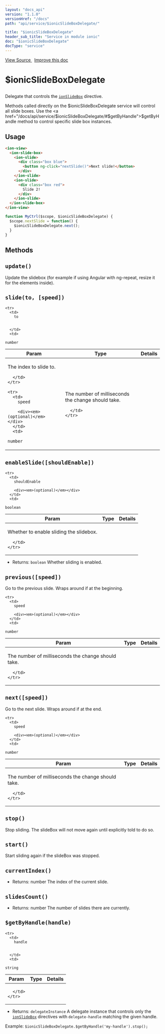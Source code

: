 ```yaml
---
layout: "docs_api"
version: "1.1.0"
versionHref: "/docs"
path: "api/service/$ionicSlideBoxDelegate/"

title: "$ionicSlideBoxDelegate"
header_sub_title: "Service in module ionic"
doc: "$ionicSlideBoxDelegate"
docType: "service"
---
```


<div class="improve-docs">
  <a href='https://github.com/driftyco/ionic-v1/blob/master/js/angular/service/slideBoxDelegate.js#L1'>
    View Source
  </a>
  &nbsp;
  <a href='http://github.com/driftyco/ionic/edit/master/js/angular/service/slideBoxDelegate.js#L1'>
    Improve this doc
  </a>
</div>




<h1 class="api-title">

  $ionicSlideBoxDelegate



</h1>





Delegate that controls the <a href="/docs/api/directive/ionSlideBox/"><code>ionSlideBox</code></a> directive.

Methods called directly on the $ionicSlideBoxDelegate service will control all slide boxes.  Use the <a href="/docs/api/service/$ionicSlideBoxDelegate/#$getByHandle">$getByHandle</a>
method to control specific slide box instances.









## Usage
```html
<ion-view>
  <ion-slide-box>
    <ion-slide>
      <div class="box blue">
        <button ng-click="nextSlide()">Next slide!</button>
      </div>
    </ion-slide>
    <ion-slide>
      <div class="box red">
        Slide 2!
      </div>
    </ion-slide>
  </ion-slide-box>
</ion-view>
```
```js
function MyCtrl($scope, $ionicSlideBoxDelegate) {
  $scope.nextSlide = function() {
    $ionicSlideBoxDelegate.next();
  }
}
```


  

  
## Methods

<div id="update"></div>
<h2>
  <code>update()</code>

</h2>

Update the slidebox (for example if using Angular with ng-repeat,
resize it for the elements inside).









<div id="slide"></div>
<h2>
  <code>slide(to, [speed])</code>

</h2>





<table class="table" style="margin:0;">
  <thead>
    <tr>
      <th>Param</th>
      <th>Type</th>
      <th>Details</th>
    </tr>
  </thead>
  <tbody>
    
    <tr>
      <td>
        to
        
        
      </td>
      <td>
        
  <code>number</code>
      </td>
      <td>
        <p>The index to slide to.</p>

        
      </td>
    </tr>
    
    <tr>
      <td>
        speed
        
        <div><em>(optional)</em></div>
      </td>
      <td>
        
  <code>number</code>
      </td>
      <td>
        <p>The number of milliseconds the change should take.</p>

        
      </td>
    </tr>
    
  </tbody>
</table>









<div id="enableSlide"></div>
<h2>
  <code>enableSlide([shouldEnable])</code>

</h2>





<table class="table" style="margin:0;">
  <thead>
    <tr>
      <th>Param</th>
      <th>Type</th>
      <th>Details</th>
    </tr>
  </thead>
  <tbody>
    
    <tr>
      <td>
        shouldEnable
        
        <div><em>(optional)</em></div>
      </td>
      <td>
        
  <code>boolean</code>
      </td>
      <td>
        <p>Whether to enable sliding the slidebox.</p>

        
      </td>
    </tr>
    
  </tbody>
</table>






* Returns: 
  <code>boolean</code> Whether sliding is enabled.




<div id="previous"></div>
<h2>
  <code>previous([speed])</code>

</h2>

Go to the previous slide. Wraps around if at the beginning.



<table class="table" style="margin:0;">
  <thead>
    <tr>
      <th>Param</th>
      <th>Type</th>
      <th>Details</th>
    </tr>
  </thead>
  <tbody>
    
    <tr>
      <td>
        speed
        
        <div><em>(optional)</em></div>
      </td>
      <td>
        
  <code>number</code>
      </td>
      <td>
        <p>The number of milliseconds the change should take.</p>

        
      </td>
    </tr>
    
  </tbody>
</table>









<div id="next"></div>
<h2>
  <code>next([speed])</code>

</h2>

Go to the next slide. Wraps around if at the end.



<table class="table" style="margin:0;">
  <thead>
    <tr>
      <th>Param</th>
      <th>Type</th>
      <th>Details</th>
    </tr>
  </thead>
  <tbody>
    
    <tr>
      <td>
        speed
        
        <div><em>(optional)</em></div>
      </td>
      <td>
        
  <code>number</code>
      </td>
      <td>
        <p>The number of milliseconds the change should take.</p>

        
      </td>
    </tr>
    
  </tbody>
</table>









<div id="stop"></div>
<h2>
  <code>stop()</code>

</h2>

Stop sliding. The slideBox will not move again until
explicitly told to do so.









<div id="start"></div>
<h2>
  <code>start()</code>

</h2>

Start sliding again if the slideBox was stopped.









<div id="currentIndex"></div>
<h2>
  <code>currentIndex()</code>

</h2>








* Returns: 
   number The index of the current slide.




<div id="slidesCount"></div>
<h2>
  <code>slidesCount()</code>

</h2>








* Returns: 
   number The number of slides there are currently.




<div id="$getByHandle"></div>
<h2>
  <code>$getByHandle(handle)</code>

</h2>





<table class="table" style="margin:0;">
  <thead>
    <tr>
      <th>Param</th>
      <th>Type</th>
      <th>Details</th>
    </tr>
  </thead>
  <tbody>
    
    <tr>
      <td>
        handle
        
        
      </td>
      <td>
        
  <code>string</code>
      </td>
      <td>
        
        
      </td>
    </tr>
    
  </tbody>
</table>






* Returns: 
   `delegateInstance` A delegate instance that controls only the
<a href="/docs/api/directive/ionSlideBox/"><code>ionSlideBox</code></a> directives with `delegate-handle` matching
the given handle.

Example: `$ionicSlideBoxDelegate.$getByHandle('my-handle').stop();`



  
  






